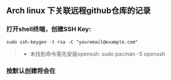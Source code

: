 ## Arch linux 下关联远程**github**仓库的记录
###  打开shell终端，创建SSH Key:
```
sudo ssh-keygen -t rsa -C "youremail@example.com"
```
>+ 未找到命令需先安装openssh: sudo pacman -S openssh
### 按默认创建将会在